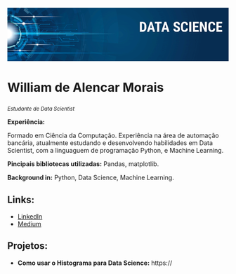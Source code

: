 <p align="center">
  <img src="banner.png" >
</p>

# William de Alencar Morais
<sub>*Estudante de Data Scientist*</sub>

**Experiência:**

Formado em Ciência da Computação. Experiência na área de automação bancária, atualmente estudando e desenvolvendo habilidades em Data Scientist, com a linguaguem de programação Python, e Machine Learning.


**Pincipais bibliotecas utilizadas:** Pandas, matplotlib.

**Background in:** Python, Data Science, Machine Learning.

## **Links:**
* [LinkedIn](http://www.linkedin.com/in/william-morais)
* [Medium](https://medium.com/@william-morais)



## Projetos:

* **Como usar o Histograma para Data Science:** https://
